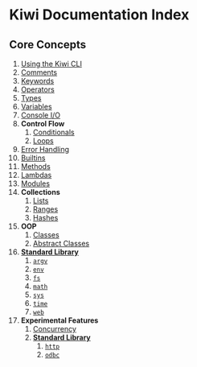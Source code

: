 # Kiwi Documentation Index

## Core Concepts
1. [Using the Kiwi CLI](cli.md)
2. [Comments](comments.md)
3. [Keywords](keywords.md)
4. [Operators](operators.md)
5. [Types](types.md)
6. [Variables](variables.md)
7. [Console I/O](console_io.md)
8. **Control Flow**
    1. [Conditionals](conditionals.md)
    2. [Loops](loops.md)
9. [Error Handling](error_handling.md)
10. [Builtins](builtins.md)
11. [Methods](methods.md)
12. [Lambdas](lambdas.md)
13. [Modules](modules.md)
14. **Collections**
    1. [Lists](lists.md)
    2. [Ranges](ranges.md)
    3. [Hashes](hashes.md)
15. **OOP**
    1. [Classes](classes.md)
    2. [Abstract Classes](abstract_classes.md)
16. [**Standard Library**](standard_library.md)
    1. [`argv`](lib/argv.md)
    2. [`env`](lib/env.md)
    3. [`fs`](lib/fs.md)
    4. [`math`](lib/math.md)
    5. [`sys`](lib/sys.md)
    6. [`time`](lib/time.md)
    7. [`web`](lib/web.md)
17. **Experimental Features**
    1. [Concurrency](concurrency.md)
    2. [**Standard Library**](standard_library.md)
        1. [`http`](lib/http.md)
        2. [`odbc`](lib/odbc.md)
